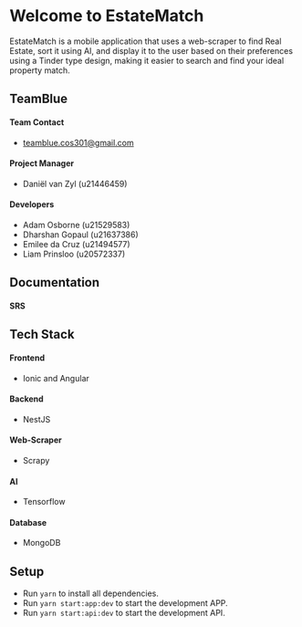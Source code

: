 # Welcome to EstateMatch
EstateMatch is a mobile application that uses a web-scraper to find Real Estate, sort it using
AI, and display it to the user based on their preferences using a Tinder type design, making
it easier to search and find your ideal property match.

##  TeamBlue

#### Team Contact
- teamblue.cos301@gmail.com

#### Project Manager
- Daniël van Zyl (u21446459)

#### Developers
- Adam Osborne (u21529583)
- Dharshan Gopaul (u21637386)
- Emilee da Cruz (u21494577)
- Liam Prinsloo (u20572337)

## Documentation
#### SRS


## Tech Stack

#### Frontend
- Ionic and Angular

#### Backend
- NestJS

#### Web-Scraper
- Scrapy

#### AI
- Tensorflow

#### Database
- MongoDB

## Setup
- Run `yarn` to install all dependencies.
- Run `yarn start:app:dev` to start the development APP.
- Run `yarn start:api:dev` to start the development API.
